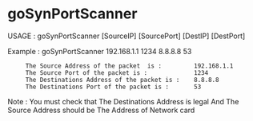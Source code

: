 goSynPortScanner
================

USAGE : goSynPortScanner [SourceIP] [SourcePort] [DestIP] [DestPort] 

Example : goSynPortScanner 192.168.1.1 1234 8.8.8.8 53 

         The Source Address of the packet  is :         192.168.1.1 
         The Source Port of the packet is :             1234 
         The Destinations Address of the packet is :    8.8.8.8 
         The Destinations Port of the packet is :       53 

 Note : You must check that The Destinations Address is legal 
        And The Source Address should be The Address of Network card
